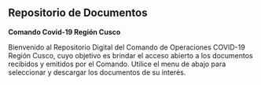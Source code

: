 
## Repositorio de Documentos

**Comando Covid-19 Región Cusco** 

Bienvenido al Repositorio Digital del Comando de Operaciones COVID-19 Región Cusco, cuyo objetivo es brindar el acceso abierto a los documentos recibidos y emitidos por el Comando. Utilice el menu de abajo para seleccionar y descargar los documentos de su interés.